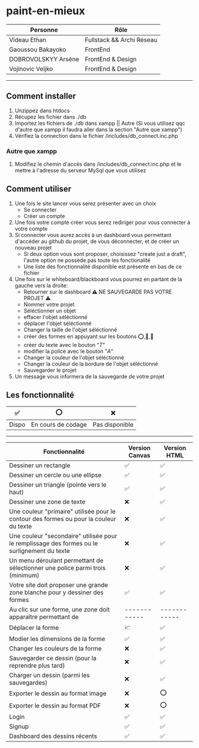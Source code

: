 # paint-en-mieux

| Personne            | Rôle                      |
| ------------------- | ------------------------- |
| Videau Ethan        | Fullstack && Archi Réseau |
| Gaoussou Bakayoko   | FrontEnd                  |
| DOBROVOLSKYY Arsène | FrontEnd & Design         |
| Vojinovic Veljko    | FrontEnd & Design         |

---

## Comment installer

1. Unzippez dans htdocs
2. Récupez les fichier dans ./db
3. Importez les fichiers de ./db dans xampp || Autre (Si vous utilisez qqc d'autre que xampp il faudra aller dans la section "Autre que xampp")
4. Vérifiez la connection dans le fichier /includes/db_connect.inc.php

### Autre que xampp

1. Modifiez le chemin d'accès dans /includes/db_connect.inc.php et le mettre à l'adresse du serveur MySql que vous utilisez

## Comment utiliser

1. Une fois le site lancer vous serez présenter avec un choix
   - Se connecter
   - Créer un compte
2. Une fois votre compte créer vous serez rediriger pour vous connecter à votre compte
3. Si connecter vous aurez accès à un dashboard vous permettant d'accéder au github du projet, de vous déconnecter, et de créer un nouveau projet
   - Si deux option vous sont proposer, choisissez "create just a draft", l'autre option ne possède pas toute les fonctionalité
   - Une liste des fonctionnalité disponible est présente en bas de ce fichier
4. Une fois sur le whiteboard/blackboard vous pourrez en partant de la gauche vers la droite:
   - Retourner sur le dashboard ⚠️ NE SAUVEGARDE PAS VOTRE PROJET ⚠️
   - Nommer votre projet
   - Séléctionner un objet
   - effacer l'objet séléctionné
   - déplacer l'objet séléctionné
   - Changer la taille de l'objet séléctionné
   - créer des formes en appuyant sur les boutons ⭕,🔺,🔲
   - créer du texte avec le bouton "_T_"
   - modifier la police avec le bouton "_A_"
   - Changer la couleur de l'objet séléctionné
   - Changer la couleur de la bordure de l'objet séléctionné
   - Sauvegarder le projet
5. Un message vous informera de la sauvegarde de votre projet

## Les fonctionnalité

| ✅    | ⭕                 | ❌             |
| ----- | ------------------ | -------------- |
| Dispo | En cours de codage | Pas disponible |

---

| Fonctionnalité                                                                               | Version Canvas | Version HTML |
| -------------------------------------------------------------------------------------------- | -------------- | ------------ |
| Dessiner un rectangle                                                                        | ✅             | ✅           |
| Dessiner un cercle ou une ellipse                                                            | ✅             | ✅           |
| Dessiner un triangle (pointe vers le haut)                                                   | ✅             | ✅           |
| Dessiner une zone de texte                                                                   | ❌             | ✅           |
| Une couleur "primaire" utilisée pour le contour des formes ou pour la couleur du texte       | ❌             | ✅           |
| Une couleur "secondaire" utilisée pour le remplissage des formes ou le surlignement du texte | ❌             | ✅           |
| Un menu déroulant permettant de sélectionner une police parmi trois (minimum)                | ❌             | ✅           |
| Votre site doit proposer une grande zone blanche pour y dessiner des formes                  | ✅             | ✅           |
| Au clic sur une forme, une zone doit apparaître permettant de                                | ------------   | ------------ |
| Déplacer la forme                                                                            | 📈             | ✅           |
| Modier les dimensions de la forme                                                            | ✅             | ✅           |
| Changer les couleurs de la forme                                                             | ❌             | ✅           |
| Sauvegarder ce dessin (pour la reprendre plus tard)                                          | ❌             | ✅           |
| Charger un dessin (parmi les sauvegardes)                                                    | ❌             | ✅           |
| Exporter le dessin au format image                                                           | ❌             | ⭕           |
| Exporter le dessin au format PDF                                                             | ❌             | ⭕           |
| Login                                                                                        | ✅             | ✅           |
| Signup                                                                                       | ✅             | ✅           |
| Dashboard des dessins récents                                                                | ✅             | ✅           |
